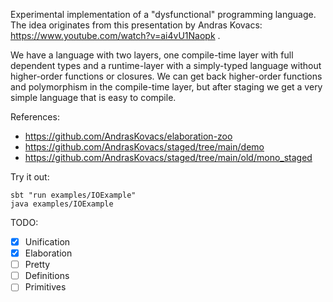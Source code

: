 Experimental implementation of a "dysfunctional" programming language.
The idea originates from this presentation by Andras Kovacs: https://www.youtube.com/watch?v=ai4vU1Naopk .

We have a language with two layers, one compile-time layer with full dependent types and a runtime-layer with a simply-typed language without higher-order functions or closures. We can get back higher-order functions and polymorphism in the compile-time layer, but after staging we get a very simple language that is easy to compile.

References:
- https://github.com/AndrasKovacs/elaboration-zoo
- https://github.com/AndrasKovacs/staged/tree/main/demo
- https://github.com/AndrasKovacs/staged/tree/main/old/mono_staged

Try it out:
```
sbt "run examples/IOExample"
java examples/IOExample
```

TODO:
- [x] Unification
- [x] Elaboration
- [ ] Pretty
- [ ] Definitions
- [ ] Primitives
